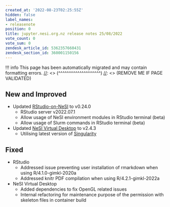 ```yaml
---
created_at: '2022-08-23T02:25:55Z'
hidden: false
label_names:
- releasenote
position: 0
title: jupyter.nesi.org.nz release notes 25/08/2022
vote_count: 0
vote_sum: 0
zendesk_article_id: 5362357660431
zendesk_section_id: 360001150156
---
```



[//]: <> (REMOVE ME IF PAGE VALIDATED)
[//]: <> (vvvvvvvvvvvvvvvvvvvv)
!!! info
    This page has been automatically migrated and may contain formatting errors.
[//]: <> (^^^^^^^^^^^^^^^^^^^^)
[//]: <> (REMOVE ME IF PAGE VALIDATED)
<h2 id="ReleaseNotes-NewandImproved">New and Improved</h2>
<ul>
<li data-stringify-indent="0" data-stringify-border="0">
<span>Updated </span><a href="https://support.nesi.org.nz/hc/en-gb/articles/360004337836" target="_blank" rel="noopener">RStudio-on-NeSI</a><span> to v0.24.0</span>
<ul>
<li>RStudio server v2022.07.1</li>
<li>Allow usage of NeSI environment modules in RStudio terminal (beta)</li>
<li>Allow usage of Slurm commands in RStudio terminal (beta)</li>
</ul>
</li>
<li>
<span>Updated </span><a href="https://support.nesi.org.nz/hc/en-gb/articles/360001600235" target="_blank" rel="noopener">NeSI Virtual Desktop</a><span> to v2.4.3</span><br>
<ul>
<li data-stringify-indent="1" data-stringify-border="0">Utilising latest version of <a href="https://support.nesi.org.nz/hc/en-gb/articles/360001107916" target="_blank" rel="noopener"><span>Singularity</span></a><br><span></span>
</li>
</ul>
</li>
</ul>
<h2 id="ReleaseNotes-NewandImproved">Fixed</h2>
<ul>
<li>RStudio
<ul>
<li data-stringify-indent="0" data-stringify-border="0">Addressed issue preventing user installation of rmarkdown when using R/4.1.0-gimkl-2020a</li>
<li>Addressed knitr PDF compilation when using R/4.2.1-gimkl-2022a</li>
</ul>
</li>
<li>NeSI Virtual Desktop
<ul>
<li data-stringify-indent="1" data-stringify-border="0">Added dependencies to fix OpenGL related issues</li>
<li data-stringify-indent="1" data-stringify-border="0">Internal refactoring for maintenance purpose of the permission with skeleton files <span>in container build</span>
</li>
</ul>
</li>
</ul>
<div class="p-client_container">
<div class="p-client p-client--show-team-sidebar p-client--custom-titlebar p-client--toggle-larger-top-nav-bar">
<div class="p-workspace-layout" role="tabpanel" aria-label="NeSI">
<div class="p-workspace__secondary_view p-workspace__secondary_view--medium">
<div class="p-workspace__secondary_view_contents">
<div class="p-flexpane p-flexpane--iap1 p-flexpane--ia_details_popover" role="complementary" aria-label="Fil de discussion dans jupyterhub-dev" data-qa="threads_flexpane">
<div role="presentation">
<div class="p-flexpane__body p-threads_flexpane_container p-flexpane__body--light">
<div class="p-file_drag_drop__container p-threads_flexpane">
<div class="flex_one no_min_height" role="none">
<div id="CNB5QUEQ5-1661126028.272069-thread-list-threads-flexpane" role="presentation">
<div id="CNB5QUEQ5-1661126028.272069-thread-list-threads-flexpane" class="c-virtual_list c-virtual_list--scrollbar c-scrollbar" role="presentation">
<div class="c-scrollbar__hider" role="presentation" data-qa="slack_kit_scrollbar">
<div class="c-scrollbar__child" role="presentation">
<div class="c-virtual_list__scroll_container" tabindex="-1" role="list" data-qa="slack_kit_list" aria-label="Fil de discussion dans jupyterhub-dev (canal)">
<div id="CNB5QUEQ5-1661126028.272069-thread-list-threads-flexpane_1661216004.739929" class="c-virtual_list__item c-virtual_list__item--initial-activeitem" tabindex="0" role="listitem" data-qa="virtual-list-item" data-item-key="1661216004.739929">
<div class="c-message_kit__background c-message_kit__message c-message_kit__thread_message" role="presentation" data-qa="message_container" data-qa-unprocessed="false" data-qa-placeholder="false">
<div class="c-message_kit__hover" role="document" aria-roledescription="message" data-qa-hover="true">
<div class="c-message_kit__actions c-message_kit__actions--default">
<div class="c-message_kit__gutter">
<div class="c-message_kit__gutter__right" role="presentation" data-qa="message_content">
<div class="c-message_kit__blocks c-message_kit__blocks--rich_text">
<div class="c-message__message_blocks c-message__message_blocks--rich_text" data-qa="message-text">
<div class="p-block_kit_renderer" data-qa="block-kit-renderer">
<div class="p-block_kit_renderer__block_wrapper p-block_kit_renderer__block_wrapper--first">
<div class="p-rich_text_block" dir="auto"></div>
</div>
</div>
</div>
</div>
</div>
</div>
</div>
</div>
</div>
</div>
</div>
</div>
</div>
</div>
</div>
</div>
</div>
</div>
</div>
</div>
</div>
</div>
</div>
</div>
</div>